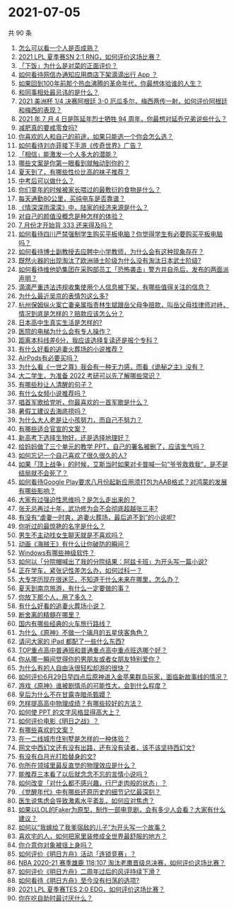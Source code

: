 # 2021-07-05

共 90 条

<!-- BEGIN -->
<!-- 最后更新时间 Mon Jul 05 2021 09:45:21 GMT+0800 (China Standard Time) -->

1. [怎么可以看一个人是否成熟？](https://www.zhihu.com/question/415808060)
2. [2021 LPL 夏季赛SN 2:1 RNG，如何评价这场比赛？](https://www.zhihu.com/question/470013968)
3. [「下饭」为什么是对菜的正面评价？](https://www.zhihu.com/question/468067386)
4. [如何看待网信办通知应用商店下架滴滴出行 App ？](https://www.zhihu.com/question/470015739)
5. [如果回到100年前那个热血沸腾的革命年代，你最想体验谁的人生？](https://www.zhihu.com/question/460118166)
6. [和同事相处最忌讳的是什么？](https://www.zhihu.com/question/294492493)
7. [2021 美洲杯 1/4 决赛阿根廷 3-0
   厄瓜多尔，梅西两传一射，如何评价阿根廷和梅西的表现？](https://www.zhihu.com/question/469925866)
8. [2021 年 7 月 4 日是陈延年烈士牺牲 94
   周年，你最想对延乔兄弟说些什么？](https://www.zhihu.com/question/469914836)
9. [减肥真的要戒零食吗?](https://www.zhihu.com/question/468839689)
10. [你喜欢的人和自己的前途，如果只能选一个你会怎么选？](https://www.zhihu.com/question/469180114)
11. [如何看待刘亦菲接下手游《传奇世界》广告？](https://www.zhihu.com/question/469422532)
12. [「相信」能激发一个人多大的潜能？](https://www.zhihu.com/question/469081139)
13. [哪些文案是你第一眼看到就触动到你的？](https://www.zhihu.com/question/454171964)
14. [夏天到了，有哪些性价比高的袜子推荐？](https://www.zhihu.com/question/453321741)
15. [中考后可以做什么？](https://www.zhihu.com/question/465877304)
16. [你们童年的时候被家长喂过的最敷衍的食物是什么？](https://www.zhihu.com/question/462844792)
17. [每天通勤80公里，买纯电车是否靠谱？](https://www.zhihu.com/question/468510743)
18. [《情深深雨濛濛》中，陆家的经济来源是什么？](https://www.zhihu.com/question/54479741)
19. [对自己的颜值没概念是种怎样的体验？](https://www.zhihu.com/question/309262006)
20. [7 月份才开始背 333 还来得及吗？](https://www.zhihu.com/question/405506994)
21. [如何看待四川严禁强制学生购买平板电脑？你觉得学生有必要购买平板电脑吗？](https://www.zhihu.com/question/469907647)
22. [如何看待博士副教授去应聘中小学教师，为什么会有这种现象存在？](https://www.zhihu.com/question/469006927)
23. [既然火器的出现淘汰了欧洲骑士阶级为什么没有淘汰日本武士阶级?](https://www.zhihu.com/question/469293153)
24. [如何看待维他奶集团在采购部员工「恐怖袭击」警方并自杀后，发布的两面派声明？](https://www.zhihu.com/question/469732478)
25. [滴滴严重违法违规收集使用个人信息被下架，有哪些值得关注的信息？](https://www.zhihu.com/question/470016029)
26. [为什么最近吴京的表情包这么多?](https://www.zhihu.com/question/459051105)
27. [杭州保姆纵火案亡妻亲属指责林生斌跟岳父母争赔款，叫岳父母找律师对峙，情况到底是怎样的？赔款应该怎么分？](https://www.zhihu.com/question/469306984)
28. [日本高中生真实生活是怎样的?](https://www.zhihu.com/question/358652855)
29. [医院的电梯为什么会有专人操作？](https://www.zhihu.com/question/275348817)
30. [距离本科线差6分，我应该选择复读还是报个专科？](https://www.zhihu.com/question/467517153)
31. [有什么好看的追妻火葬场的小说推荐？](https://www.zhihu.com/question/463126197)
32. [AirPods有必要买吗？](https://www.zhihu.com/question/465884888)
33. [为什么看《一世之尊》我会有一种无力感，而看《诡秘之主》没有？](https://www.zhihu.com/question/466875284)
34. [大二学生，为准备 2022 考研可以先了解哪些常识？](https://www.zhihu.com/question/400494597)
35. [有哪些秒让人清醒的句子？](https://www.zhihu.com/question/464766380)
36. [有什么女频小说推荐吗？](https://www.zhihu.com/question/457795893)
37. [唱首军歌给党听，你最喜欢的一首军歌是什么？](https://www.zhihu.com/question/469697834)
38. [暑假工建议去海底捞吗？](https://www.zhihu.com/question/398756321)
39. [为什么大人老是让小孩努力，而自己不努力？](https://www.zhihu.com/question/465729487)
40. [有哪些适合官宣的文案？](https://www.zhihu.com/question/436157838)
41. [新高考下选择生物好，还是选择地理好？](https://www.zhihu.com/question/463643144)
42. [给妈妈做了三个单元的教学 PPT，自己的署名被删了，应该生气吗？](https://www.zhihu.com/question/466380653)
43. [如何忘记一个自己喜欢了很久很久的人?](https://www.zhihu.com/question/468233405)
44. [如果「顶上战争」的时候，艾斯当时如果对卡普喊一句“爷爷救救我”，是不是结局就不会死了？](https://www.zhihu.com/question/275781764)
45. [如何看待Google
    Play要求八月份起新应用须打包为AAB格式？对鸿蒙的发展有哪些影响？](https://www.zhihu.com/question/469588431)
46. [大家有过强迫性思维吗？是怎么走出来的？](https://www.zhihu.com/question/400662217)
47. [张无忌再过十年，武功修为会不会彻底超越张三丰?](https://www.zhihu.com/question/458327600)
48. [有没有“虐妻一时爽，追妻火葬场，最后追不到”的小说呢?](https://www.zhihu.com/question/397071668)
49. [你听过的最惊艳的名字是什么？](https://www.zhihu.com/question/265694919)
50. [男生不主动找女生聊天就是不喜欢吗？](https://www.zhihu.com/question/428269881)
51. [动画《海贼王》有什么让你破防的瞬间？](https://www.zhihu.com/question/466340998)
52. [Windows有哪些神级软件？](https://www.zhihu.com/question/465494790)
53. [如何以「分院帽喊出了我的分院结果：阿兹卡班」为开头写一篇小说?](https://www.zhihu.com/question/386972533)
54. [正在学车，紧张记性差怎么办，如何过科一？](https://www.zhihu.com/question/458621193)
55. [大专学历现在很迷茫，不知道干什么未来在哪里，怎么办？](https://www.zhihu.com/question/467003536)
56. [夏天到南京旅游，有什么一定要做的事？](https://www.zhihu.com/question/469022675)
57. [你放下那个人，用了多久？](https://www.zhihu.com/question/459105986)
58. [有什么好看的追妻火葬场小说？](https://www.zhihu.com/question/463891070)
59. [断舍离的精髓在哪里？](https://www.zhihu.com/question/25044125)
60. [国内有哪些经典的火车旅行路线？](https://www.zhihu.com/question/469093965)
61. [为什么《原神》不做一个璃月的五星侠客角色？](https://www.zhihu.com/question/468594400)
62. [请问大家的 iPad 都配了一些什么东西?](https://www.zhihu.com/question/441947056)
63. [TOP重点高中普通班和普通重点高中重点班选哪个好？](https://www.zhihu.com/question/461031307)
64. [你从哪一瞬间觉得你的男朋友或者女朋友特别爱你？](https://www.zhihu.com/question/310415598)
65. [为什么有的人自由泳很轻松却游的很快？](https://www.zhihu.com/question/368523197)
66. [如何评价6月29日早四点后原神进入金苹果群岛玩家，面临新故事线的情况？](https://www.zhihu.com/question/468978856)
67. [游戏《原神》谁被剧情杀的可能性大，会到什么程度？](https://www.zhihu.com/question/466856390)
68. [皇后为什么不在甘露寺暗杀甄嬛？](https://www.zhihu.com/question/323782581)
69. [怎样提高高中物理成绩？有哪些较好的方法？](https://www.zhihu.com/question/20300295)
70. [如何使 PPT 的文字风格显得高大上？](https://www.zhihu.com/question/26104860)
71. [如何评价电影《明日之战》？](https://www.zhihu.com/question/469466765)
72. [有哪些喜欢的文案？](https://www.zhihu.com/question/460143596)
73. [在一二线城市住别墅是怎样的一种体验？](https://www.zhihu.com/question/350485995)
74. [网文中西幻文还有没有出路，还有没有读者，该不该坚持西幻文?](https://www.zhihu.com/question/469646044)
75. [有没有白月光打脸替身的文?](https://www.zhihu.com/question/459071698)
76. [你所在领域里最反直觉的物理效应是什么？](https://www.zhihu.com/question/466498607)
77. [能推荐三本看了以后就念念不忘的言情小说吗？](https://www.zhihu.com/question/420713607)
78. [如何改变「对什么都不感兴趣，行尸走肉般的状态」？](https://www.zhihu.com/question/31249796)
79. [《觉醒年代》中有哪些还原历史的细节记忆最深刻？](https://www.zhihu.com/question/451486276)
80. [医生说焦虑会导致激素水平紊乱，如何应对焦虑？](https://www.zhihu.com/question/469907164)
81. [如果以LOL的Faker为原型，制作一部电竞剧，会有多少人会看？大家有什么建议？](https://www.zhihu.com/question/467272877)
82. [如何以“我嫁给了我爹宿敌的儿子”为开头写一个故事？](https://www.zhihu.com/question/425380931)
83. [喜欢宅的人，如何把家里装修成全世界最舒服的地方？](https://www.zhihu.com/question/35781319)
84. [你介意你对象被瑶上身吗？](https://www.zhihu.com/question/429956758)
85. [如何评价《明日方舟》活动「连锁竞赛」？](https://www.zhihu.com/question/469569572)
86. [NBA 2020-21 赛季雄鹿 118:107
    淘汰老鹰晋级总决赛，如何评价这场比赛？](https://www.zhihu.com/question/469901211)
87. [如何评价《明日方舟》二周年过后的风评持续下滑？](https://www.zhihu.com/question/469788139)
88. [如何看待《明日方舟》至今没有扫荡的选项?](https://www.zhihu.com/question/469337436)
89. [2021 LPL 夏季赛TES 2:0
    EDG，如何评价这场比赛？](https://www.zhihu.com/question/469986525)
90. [你在吃自助时最讨厌什么？](https://www.zhihu.com/question/63212359)

<!-- END -->
